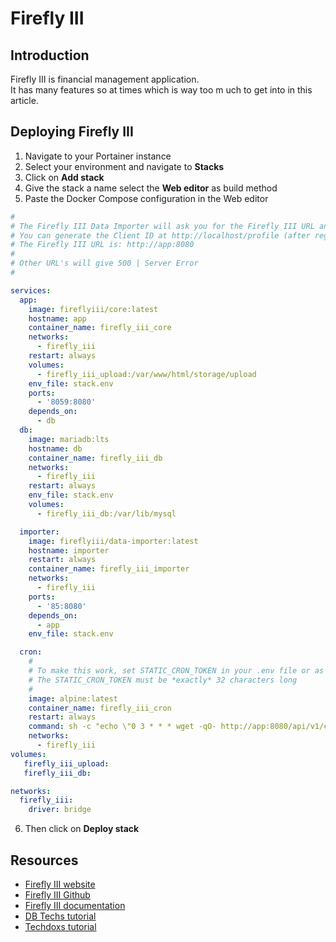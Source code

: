 # Firefly III

## Introduction
Firefly III is financial management application.  
It has many features so at times which is way too m uch to get into in this article.  
  
## Deploying Firefly III
1. Navigate to your Portainer instance
2. Select your environment and navigate to **Stacks**
3. Click on **Add stack**
4. Give the stack a name select the **Web editor** as build method
5. Paste the Docker Compose configuration in the Web editor
```` yaml linenums="1" title="Firefly III Config"
#
# The Firefly III Data Importer will ask you for the Firefly III URL and a "Client ID".
# You can generate the Client ID at http://localhost/profile (after registering)
# The Firefly III URL is: http://app:8080
#
# Other URL's will give 500 | Server Error
#

services:
  app:
    image: fireflyiii/core:latest
    hostname: app
    container_name: firefly_iii_core
    networks:
      - firefly_iii
    restart: always
    volumes:
      - firefly_iii_upload:/var/www/html/storage/upload
    env_file: stack.env
    ports:
      - '8059:8080'
    depends_on:
      - db
  db:
    image: mariadb:lts
    hostname: db
    container_name: firefly_iii_db
    networks:
      - firefly_iii
    restart: always
    env_file: stack.env
    volumes:
      - firefly_iii_db:/var/lib/mysql

  importer:
    image: fireflyiii/data-importer:latest
    hostname: importer
    restart: always
    container_name: firefly_iii_importer
    networks:
      - firefly_iii
    ports:
      - '85:8080'
    depends_on:
      - app
    env_file: stack.env

  cron:
    #
    # To make this work, set STATIC_CRON_TOKEN in your .env file or as an environment variable and replace REPLACEME below
    # The STATIC_CRON_TOKEN must be *exactly* 32 characters long
    #
    image: alpine:latest
    container_name: firefly_iii_cron
    restart: always
    command: sh -c "echo \"0 3 * * * wget -qO- http://app:8080/api/v1/cron/REPLACEME;echo\" | crontab - && crond -f -L /dev/stdout"
    networks:
      - firefly_iii
volumes:
   firefly_iii_upload:
   firefly_iii_db:

networks:
  firefly_iii:
    driver: bridge
````  
 6. Then click on **Deploy stack**  
  
## Resources
- [Firefly III website](https://www.firefly-iii.org/)
- [Firefly III Github](https://github.com/firefly-iii/firefly-iii)
- [Firefly III documentation](https://docs.firefly-iii.org/)
- [DB Techs tutorial](https://www.youtube.com/watch?v=8vsLx1losCE)
- [Techdoxs tutorial](https://www.youtube.com/watch?v=w_wdA60pePc)